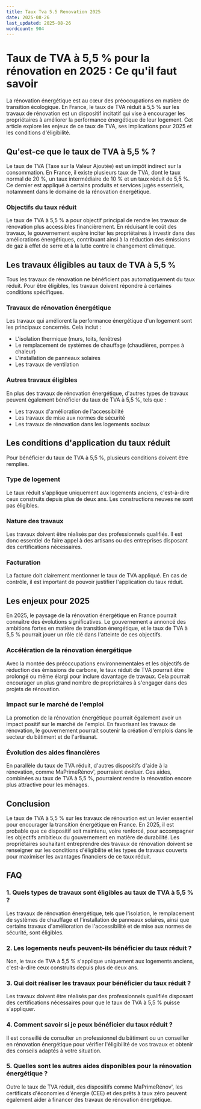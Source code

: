 ```yaml
---
title: Taux Tva 5.5 Renovation 2025
date: 2025-08-26
last_updated: 2025-08-26
wordcount: 904
---
```


# Taux de TVA à 5,5 % pour la rénovation en 2025 : Ce qu'il faut savoir

La rénovation énergétique est au cœur des préoccupations en matière de transition écologique. En France, le taux de TVA réduit à 5,5 % sur les travaux de rénovation est un dispositif incitatif qui vise à encourager les propriétaires à améliorer la performance énergétique de leur logement. Cet article explore les enjeux de ce taux de TVA, ses implications pour 2025 et les conditions d'éligibilité.

## Qu'est-ce que le taux de TVA à 5,5 % ?

Le taux de TVA (Taxe sur la Valeur Ajoutée) est un impôt indirect sur la consommation. En France, il existe plusieurs taux de TVA, dont le taux normal de 20 %, un taux intermédiaire de 10 % et un taux réduit de 5,5 %. Ce dernier est appliqué à certains produits et services jugés essentiels, notamment dans le domaine de la rénovation énergétique.

### Objectifs du taux réduit

Le taux de TVA à 5,5 % a pour objectif principal de rendre les travaux de rénovation plus accessibles financièrement. En réduisant le coût des travaux, le gouvernement espère inciter les propriétaires à investir dans des améliorations énergétiques, contribuant ainsi à la réduction des émissions de gaz à effet de serre et à la lutte contre le changement climatique.

## Les travaux éligibles au taux de TVA à 5,5 %

Tous les travaux de rénovation ne bénéficient pas automatiquement du taux réduit. Pour être éligibles, les travaux doivent répondre à certaines conditions spécifiques.

### Travaux de rénovation énergétique

Les travaux qui améliorent la performance énergétique d'un logement sont les principaux concernés. Cela inclut :

- L'isolation thermique (murs, toits, fenêtres)
- Le remplacement de systèmes de chauffage (chaudières, pompes à chaleur)
- L'installation de panneaux solaires
- Les travaux de ventilation

### Autres travaux éligibles

En plus des travaux de rénovation énergétique, d'autres types de travaux peuvent également bénéficier du taux de TVA à 5,5 %, tels que :

- Les travaux d'amélioration de l'accessibilité
- Les travaux de mise aux normes de sécurité
- Les travaux de rénovation dans les logements sociaux

## Les conditions d'application du taux réduit

Pour bénéficier du taux de TVA à 5,5 %, plusieurs conditions doivent être remplies.

### Type de logement

Le taux réduit s'applique uniquement aux logements anciens, c'est-à-dire ceux construits depuis plus de deux ans. Les constructions neuves ne sont pas éligibles.

### Nature des travaux

Les travaux doivent être réalisés par des professionnels qualifiés. Il est donc essentiel de faire appel à des artisans ou des entreprises disposant des certifications nécessaires.

### Facturation

La facture doit clairement mentionner le taux de TVA appliqué. En cas de contrôle, il est important de pouvoir justifier l'application du taux réduit.

## Les enjeux pour 2025

En 2025, le paysage de la rénovation énergétique en France pourrait connaître des évolutions significatives. Le gouvernement a annoncé des ambitions fortes en matière de transition énergétique, et le taux de TVA à 5,5 % pourrait jouer un rôle clé dans l'atteinte de ces objectifs.

### Accélération de la rénovation énergétique

Avec la montée des préoccupations environnementales et les objectifs de réduction des émissions de carbone, le taux réduit de TVA pourrait être prolongé ou même élargi pour inclure davantage de travaux. Cela pourrait encourager un plus grand nombre de propriétaires à s'engager dans des projets de rénovation.

### Impact sur le marché de l'emploi

La promotion de la rénovation énergétique pourrait également avoir un impact positif sur le marché de l'emploi. En favorisant les travaux de rénovation, le gouvernement pourrait soutenir la création d'emplois dans le secteur du bâtiment et de l'artisanat.

### Évolution des aides financières

En parallèle du taux de TVA réduit, d'autres dispositifs d'aide à la rénovation, comme MaPrimeRénov', pourraient évoluer. Ces aides, combinées au taux de TVA à 5,5 %, pourraient rendre la rénovation encore plus attractive pour les ménages.

## Conclusion

Le taux de TVA à 5,5 % sur les travaux de rénovation est un levier essentiel pour encourager la transition énergétique en France. En 2025, il est probable que ce dispositif soit maintenu, voire renforcé, pour accompagner les objectifs ambitieux du gouvernement en matière de durabilité. Les propriétaires souhaitant entreprendre des travaux de rénovation doivent se renseigner sur les conditions d'éligibilité et les types de travaux couverts pour maximiser les avantages financiers de ce taux réduit.

## FAQ

### 1. Quels types de travaux sont éligibles au taux de TVA à 5,5 % ?

Les travaux de rénovation énergétique, tels que l'isolation, le remplacement de systèmes de chauffage et l'installation de panneaux solaires, ainsi que certains travaux d'amélioration de l'accessibilité et de mise aux normes de sécurité, sont éligibles.

### 2. Les logements neufs peuvent-ils bénéficier du taux réduit ?

Non, le taux de TVA à 5,5 % s'applique uniquement aux logements anciens, c'est-à-dire ceux construits depuis plus de deux ans.

### 3. Qui doit réaliser les travaux pour bénéficier du taux réduit ?

Les travaux doivent être réalisés par des professionnels qualifiés disposant des certifications nécessaires pour que le taux de TVA à 5,5 % puisse s'appliquer.

### 4. Comment savoir si je peux bénéficier du taux réduit ?

Il est conseillé de consulter un professionnel du bâtiment ou un conseiller en rénovation énergétique pour vérifier l'éligibilité de vos travaux et obtenir des conseils adaptés à votre situation.

### 5. Quelles sont les autres aides disponibles pour la rénovation énergétique ?

Outre le taux de TVA réduit, des dispositifs comme MaPrimeRénov', les certificats d'économies d'énergie (CEE) et des prêts à taux zéro peuvent également aider à financer des travaux de rénovation énergétique.